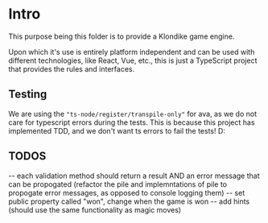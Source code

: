 # Intro

This purpose being this folder is to provide a Klondike game engine.

Upon which it's use is entirely platform independent and can be used with different technologies, like React, Vue, etc., this is just a TypeScript project that provides the rules and interfaces.

## Testing

We are using the `"ts-node/register/transpile-only"` for ava, as we do not care for typescript errors during the tests. This is because this project has implemented TDD, and we don't want ts errors to fail the tests! D:

## TODOS

-- each validation method should return a result AND an error message that can be propogated (refactor the pile and implemntations of pile to propogate error messages, as opposed to console logging them)
-- set public property called "won", change when the game is won
-- add hints (should use the same functionality as magic moves)
